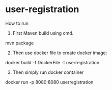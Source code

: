# user-registration

How to run

1. First Maven build using cmd.

mvn package

2. Then use docker file to create docker image:

docker build -f DockerFile -t userregistration

3. Then simply run docker container

docker run -p 8080:8080 userregistration
